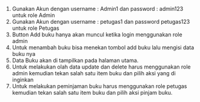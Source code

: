 1. Gunakan Akun dengan username : Admin1 dan password : admin123 untuk role Admin
2. Gunakan Akun dengan username : petugas1 dan password petugas123 untuk role Petugas
3. Button Add buku hanya akan muncul ketika login menggunakan role admin
4. Untuk menambah buku bisa menekan tombol add buku lalu mengisi data buku nya
5. Data Buku akan di tampilkan pada halaman utama.
6. Untuk melakukan olah data update dan delete harus menggunakan role admin kemudian tekan salah satu item buku dan pilih aksi yang di inginkan
7. Untuk melakukan peminjaman buku harus menggunakan role petugas kemudian tekan salah satu item buku dan pilih aksi pinjam buku.